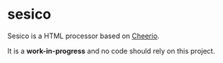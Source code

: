 # sesico

Sesico is a HTML processor based on
[Cheerio](https://github.com/cheeriojs/cheerio).

It is a **work-in-progress** and no code should rely on this project.
